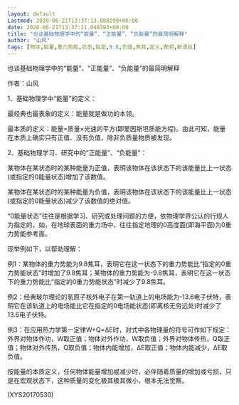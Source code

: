 ```yaml
---
layout: default
Lastmod: 2020-06-21T13:37:13.088299+00:00
date: 2020-06-21T13:37:11.048393+00:00
title: "也谈基础物理学中的“能量”、“正能量”、“负能量”的最简明解释"
author: "山风"
tags: [物体,能量,重力势能,状态,指定,9.8,负值,焦耳,定义,表明,新语丝]
---
```


也谈基础物理学中的“能量”、“正能量”、“负能量”的最简明解释

作者：山风

1、基础物理学中“能量”的定义：

最经典也最表象的定义：能量就是做功的本领。

最本质的定义：能量=质量×光速的平方(即爱因斯坦质能方程)。由此可知，能量在本质上确实只有正值、没有负值，除非负质量物质被发现。

2、基础物理学习、研究中的“正能量”、“负能量”：

某物体在某状态时的某种能量为正值，表明该物体在该状态下的该能量比上一状态(或指定的0能量状态)增加了该数值。

某物体在某状态时的某种能量为负值，表明该物体在该状态下的该能量比上一状态(或指定的0能量状态)减少了该数值的绝对值。

“0能量状态”往往是根据学习、研究或处理问题的方便，依物理学界公认的行规人为指定的，如，在地球表面的重力场中，往往指定地理的0高度面(即海平面)为0重力势能参考面。

现举例如下，以帮助理解：

例1：某物体的重力势能为9.8焦耳，表明它在这一状态下的重力势能比“指定的0重力势能状态”时增加了9.8焦耳；某物体的重力势能为-9.8焦耳，表明它在这一状态下的重力势能比“指定的0重力势能状态”时减少了9.8焦耳。

例2：经典玻尔理论的氢原子核外电子在第一轨道上的电场能为-13.6电子伏特，表明它在该轨道上的电场能比它在指定的0电场能状态(即离核无穷远处)时减少了13.6电子伏特。

例3：在应用热力学第一定律W+Q=ΔE时，对式中各物理量的符号可作如下规定：外界对物体作功，W取正值；物体对外作功，W取负值；外界对物体传热，Q取正值；物体对外传热，Q取负值；物体内能增加，ΔE取正值；物体内能减少，ΔE取负值。

按能量的本质定义，任何物体能量增加或减少时，必伴随着质量的增加或亏损，只是在宏观状态下，这种质量的变化极其极其微小，根本无法觉察。

(XYS20170530)


